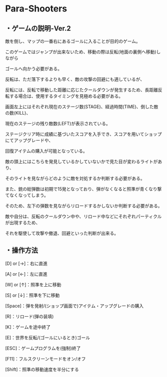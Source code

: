 # Para-Shooters
## ・ゲームの説明-Ver.2

敵を倒し、マップの一番右にあるゴールに入ることが目的のゲーム。

このゲームではジャンプが出来ないため、移動の際は反転(地面の裏側へ移動)しながら

ゴールへ向かう必要がある。

反転は、ただ落下するよりも早く、敵の攻撃の回避にも適しているが、

反転には、反転で移動した距離に応じたクールダウンが発生するため、長距離反転する場合は、使用するタイミングを見極める必要がある。

画面左上にはそれぞれ現在のステージ数(STAGE)、経過時間(TIME)、倒した敵の数(KILL)、

現在のステージの残り敵数(LEFT)が表示されている。

ステージクリア時に成績に基づいたスコアを入手でき、スコアを用いてショップにてアップグレードや、

回復アイテムの購入が可能となっている。

敵の頭上にはこちらを発見しているかしていないかで見た目が変わるライトがあり、

そのライトを見ながらどのように敵を対処するか判断する必要がある。

また、銃の総弾数は初期で15発となっており、弾がなくなると照準が青くなり撃てなくなってしまう。

そのため、左下の弾数を見ながらリロードするかしないか判断する必要がある。

敵や自分は、反転のクールダウン中や、リロード中などにそれぞれパーティクルが出現するため、

それを駆使して攻撃や撤退、回避といった判断が出来る。

## ・操作方法

[D] or [→]：右に直進

[A] or [←]：左に直進

[W] or [↑]：照準を上に移動

[S] or [↓]：照準を下に移動

[Space]：弾を発射/(ショップ画面で)アイテム・アップグレードの購入

[R]：リロード(弾の装填)

[K]：ゲームを途中終了

[E]：世界を反転/(ゴールにいるとき)ゴール

[T]: ショップの開閉

[Enter]: (リザルト画面から)次のステージへ進む

[ESC]：ゲームプログラムを(強制)終了

[F11]：フルスクリーンモードをオン/オフ

[Shift]：照準の移動速度を半分にする
